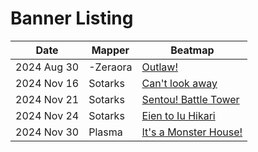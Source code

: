 # Banner Listing

| Date | Mapper | Beatmap |
| --- | --- | --- |
| 2024 Aug 30 | -Zeraora | [Outlaw!](https://osu.ppy.sh/beatmapsets/777946) |
| 2024 Nov 16 | Sotarks | [Can't look away](https://osu.ppy.sh/beatmapsets/2274433) |
| 2024 Nov 21 | Sotarks | [Sentou! Battle Tower](https://osu.ppy.sh/beatmapsets/2276943) |
| 2024 Nov 24 | Sotarks | [Eien to Iu Hikari](https://osu.ppy.sh/beatmapsets/2283923) |
| 2024 Nov 30 | Plasma | [It's a Monster House!](https://osu.ppy.sh/beatmapsets/2281005) |
